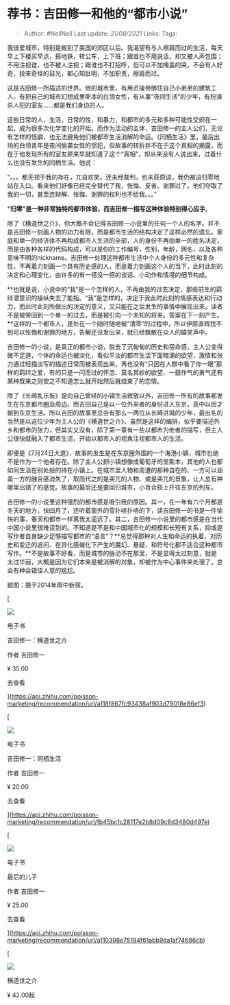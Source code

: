 # 荐书：吉田修一和他的“都市小说”

> Author: #NellNell
Last update: *21/08/2021*
Links:
Tags:

我很爱城市，特别是搬到了美国的郊区以后。我渴望有与人擦肩而过的生活，每天早上下楼买早点，搭地铁，转公车，上下班；跟谁也不用说话，却又被人声包围；不用注视谁，也不被人注视；跟谁也不打招呼，但可以不加掩盖的哭，不会有人好奇，投来奇怪的目光，都心知肚明，不加职责，擦肩而过。

这是吉田修一所描述的世界。他的城市里，有用贞操带绑住自己小弟弟的建筑工人，有把自己的城市幻想成里斯本的白领女性，有从事“夜间生活”的少年，有扮演杀人犯的室友……都是我们身边的人。

这些日常的人，生活，日常的性，和暴力，和都市的多元和多种可能性交织在一起，成为很多次化学变化的开始。而作为活动的主体，吉田修一的主人公们，无论有怎样的怪癖，也无法避免他们被都市生活消解的命运。《同栖生活》里，最后出场的白领青年是夜间偷袭女性的惯犯，但故事的转折并不在于这个真相的揭露，而在于他发现所有的室友原来早就知道了这个“真相”，却从来没有人说出来，过着什么也没有发生的同栖生活。他说：

“。。。都无视于我的存在，兀自欢笑。还未经裁判，也未获原谅，我仍被迫归零地站在入口。看来他们好像已经完全替代了我，怅悔、反省、谢罪过了。他们夺取了我的一切，甚至连辩解、怅悔、谢罪的权利也不给我。。。”

**“归零”是一种非常独特的都市体验，而吉田修一描写这种体验特别得心应手**。

除了《横道世之介》，你大概不会记得吉田修一小说里的任何一个人的名字。并不是吉田修一刻画人物的功力有限，而是都市生活的结构决定了这样必然的遗忘。家庭和单一的经济体不再构成都市人生活的全部，人的身份不再由单一的姓名决定，而是由各种各样的代码构成，可以是你的工作编号，性别，年龄，网名，以及各种意味不明的nickname。吉田修一处理这种都市生活中个人身份的多元性和复杂性，不再着力刻画一个具有历史感的人，而是着力刻画这个人的当下，此时此刻的决定和心理变化，由许多的有一搭没一搭的谈话、小动作和情境的细节构成。

**也就是说，小说中的“我”是一个怎样的人，不再由我的过去决定，那些前生的羁绊潜意识的操纵失去了能指。“我”是怎样的，决定于我此时此刻的情感表达和行动力，而此时此刻所做出的决定的意义，又只能在之后发生的事情中展现出来。读者不是被带回到一个单一的过去，而是被引向一个未知的将来。答案在下一刻产生。**这样的一个都市人，是处在一个随时随地被“清零”的过程中，所以伊原直辉找不到可以怅悔和谢罪的地方，告解还没发出来，就已经飘散在众人的嬉笑声中。

吉田修一的小说，是真正的都市小说，脱去了沉甸甸的历史和宿命感，主人公变得微不足道，个体的命运也被淡化，看似平淡的都市生活下面暗涌的欲望、激情和张力通过轻描淡写的描述日常而被表现出来，再也没有“只因在人群中看了你一眼”那样的羁绊之爱，有的只是一闪而过的怀念、莫名其妙的欲望、一鼓作气的勇气还有某种既来之则安之不知道怎么就开始然后就结束了的恋情。

除了《长崎乱乐坂》是向自己曾经的小镇生活致敬以外，吉田修一所有的故事都发生在东京都市圈及周边。而吉田自己是以一位外来者的身份进入东京，高中以后才搬到东京生活。所以吉田的故事里总会有那么一两位从长崎进城的少年，最出名的当然是以这位少年为主人公的《横道世之介》。虽然是这样的编排，似乎要描述外乡和都市的张力，但其实又没有，除了第一章有一些以都市为他者的描写，但主人公很快就融入了都市生活，开始以都市人的视角注视都市人的生活。

即便是《7月24日大道》，故事的发生是在东京圈外围的一个海港小镇，城市也绝不是作为一个他者存在。除了主人公把小镇想像成葡萄牙的里斯本，其他的人也都如同生活在别处般的待在小镇上。在城市里人物和周遭的那种自在的、一方可以涵盖一方的融合感消失了，取而代之的是突兀的人物、或是突兀的景象，让人总有种哪里出错了的感觉。故事的最后还是要回归城市，小百合搭上开往东京的列车。

吉田修一的小说里这种强烈的都市感是吸引我的原因。其一，在一年有六个月都是冬天的地方，快四月了，还听着窗外的雪扑哧扑哧的下，读吉田修一的书是一件愉快的事，春天和都市一样离我太遥远了。其二，吉田修一小说里的都市感是在当代中国小说里很难读到的。不知道是不是和中国城市化的规模和长短有关系，抑或是写作者自身缺少足够描写都市的“语言”？**总觉得那种对人生和命运的执着、对历史和变迁的追问、在异化感催化下产生的魔幻、悬疑、和符号化都不适合这种都市写作。**不是故事不好看，而是城市的脉动不在那里，不是显得太过刻意，就是太过华丽，大概是因为它们本来是被消解的对象，却被作为中心事件来处理了，总会有种会错佳人意的尴尬。

题图：摄于2014年雨中新宿。

[

![](https://pic1.zhimg.com/v2-bb3118f260fd53e705909d7cf44b506b_720w.jpg?source=b555e01d)

电子书

吉田修一：横道世之介

作者 吉田修一

¥ 35.00

去查看​

](https://api.zhihu.com/poisson-marketing/recommendation/url/a118f867fc93438af903d79018e86ef3)

[

![](https://pic1.zhimg.com/v2-01226850ca08c3d8d693b9120d97a72e_720w.jpg?source=b555e01d)

电子书

吉田修一：同栖生活

作者 吉田修一

¥ 20.00

去查看​

](https://api.zhihu.com/poisson-marketing/recommendation/url/fb45bc1c28117e2b8d09c8d3480d497e)

[

![](https://pica.zhimg.com/v2-fff951479710ed974d0f87d08400ca80_720w.jpg?source=b555e01d)

电子书

最后的儿子

作者 吉田修一

¥ 25.00

去查看​

](https://api.zhihu.com/poisson-marketing/recommendation/url/a110398e75194f61abb9da1af74686cb)

[

![](https://pic1.zhimg.com/v2-e7bf2adf9b15b6b946456a889cbebfde_720w.jpg?source=b555e01d)

横道世之介

¥ 42.00起


